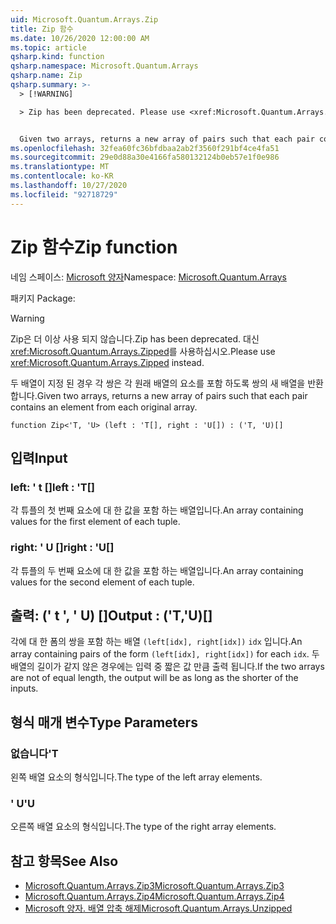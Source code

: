 ```yaml
---
uid: Microsoft.Quantum.Arrays.Zip
title: Zip 함수
ms.date: 10/26/2020 12:00:00 AM
ms.topic: article
qsharp.kind: function
qsharp.namespace: Microsoft.Quantum.Arrays
qsharp.name: Zip
qsharp.summary: >-
  > [!WARNING]

  > Zip has been deprecated. Please use <xref:Microsoft.Quantum.Arrays.Zipped> instead.


  Given two arrays, returns a new array of pairs such that each pair contains an element from each original array.
ms.openlocfilehash: 32fea60fc36bfdbaa2ab2f3560f291bf4ce4fa51
ms.sourcegitcommit: 29e0d88a30e4166fa580132124b0eb57e1f0e986
ms.translationtype: MT
ms.contentlocale: ko-KR
ms.lasthandoff: 10/27/2020
ms.locfileid: "92718729"
---
```

# <a name="zip-function"></a><span data-ttu-id="04d56-102">Zip 함수</span><span class="sxs-lookup"><span data-stu-id="04d56-102">Zip function</span></span>

<span data-ttu-id="04d56-103">네임 스페이스: [Microsoft 양자](xref:Microsoft.Quantum.Arrays)</span><span class="sxs-lookup"><span data-stu-id="04d56-103">Namespace: [Microsoft.Quantum.Arrays](xref:Microsoft.Quantum.Arrays)</span></span>

<span data-ttu-id="04d56-104">패키지 [](https://nuget.org/packages/)</span><span class="sxs-lookup"><span data-stu-id="04d56-104">Package: [](https://nuget.org/packages/)</span></span>


> [!WARNING]
> <span data-ttu-id="04d56-105">Zip은 더 이상 사용 되지 않습니다.</span><span class="sxs-lookup"><span data-stu-id="04d56-105">Zip has been deprecated.</span></span> <span data-ttu-id="04d56-106">대신 <xref:Microsoft.Quantum.Arrays.Zipped>를 사용하십시오.</span><span class="sxs-lookup"><span data-stu-id="04d56-106">Please use <xref:Microsoft.Quantum.Arrays.Zipped> instead.</span></span>

<span data-ttu-id="04d56-107">두 배열이 지정 된 경우 각 쌍은 각 원래 배열의 요소를 포함 하도록 쌍의 새 배열을 반환 합니다.</span><span class="sxs-lookup"><span data-stu-id="04d56-107">Given two arrays, returns a new array of pairs such that each pair contains an element from each original array.</span></span>

```qsharp
function Zip<'T, 'U> (left : 'T[], right : 'U[]) : ('T, 'U)[]
```


## <a name="input"></a><span data-ttu-id="04d56-108">입력</span><span class="sxs-lookup"><span data-stu-id="04d56-108">Input</span></span>

### <a name="left--t"></a><span data-ttu-id="04d56-109">left: ' t []</span><span class="sxs-lookup"><span data-stu-id="04d56-109">left : 'T[]</span></span>

<span data-ttu-id="04d56-110">각 튜플의 첫 번째 요소에 대 한 값을 포함 하는 배열입니다.</span><span class="sxs-lookup"><span data-stu-id="04d56-110">An array containing values for the first element of each tuple.</span></span>


### <a name="right--u"></a><span data-ttu-id="04d56-111">right: ' U []</span><span class="sxs-lookup"><span data-stu-id="04d56-111">right : 'U[]</span></span>

<span data-ttu-id="04d56-112">각 튜플의 두 번째 요소에 대 한 값을 포함 하는 배열입니다.</span><span class="sxs-lookup"><span data-stu-id="04d56-112">An array containing values for the second element of each tuple.</span></span>



## <a name="output--tu"></a><span data-ttu-id="04d56-113">출력: (' t ', ' U) []</span><span class="sxs-lookup"><span data-stu-id="04d56-113">Output : ('T,'U)[]</span></span>

<span data-ttu-id="04d56-114">각에 대 한 폼의 쌍을 포함 하는 배열 `(left[idx], right[idx])` `idx` 입니다.</span><span class="sxs-lookup"><span data-stu-id="04d56-114">An array containing pairs of the form `(left[idx], right[idx])` for each `idx`.</span></span> <span data-ttu-id="04d56-115">두 배열의 길이가 같지 않은 경우에는 입력 중 짧은 값 만큼 출력 됩니다.</span><span class="sxs-lookup"><span data-stu-id="04d56-115">If the two arrays are not of equal length, the output will be as long as the shorter of the inputs.</span></span>

## <a name="type-parameters"></a><span data-ttu-id="04d56-116">형식 매개 변수</span><span class="sxs-lookup"><span data-stu-id="04d56-116">Type Parameters</span></span>

### <a name="t"></a><span data-ttu-id="04d56-117">없습니다</span><span class="sxs-lookup"><span data-stu-id="04d56-117">'T</span></span>

<span data-ttu-id="04d56-118">왼쪽 배열 요소의 형식입니다.</span><span class="sxs-lookup"><span data-stu-id="04d56-118">The type of the left array elements.</span></span>
### <a name="u"></a><span data-ttu-id="04d56-119">' U</span><span class="sxs-lookup"><span data-stu-id="04d56-119">'U</span></span>

<span data-ttu-id="04d56-120">오른쪽 배열 요소의 형식입니다.</span><span class="sxs-lookup"><span data-stu-id="04d56-120">The type of the right array elements.</span></span>

## <a name="see-also"></a><span data-ttu-id="04d56-121">참고 항목</span><span class="sxs-lookup"><span data-stu-id="04d56-121">See Also</span></span>

- [<span data-ttu-id="04d56-122">Microsoft.Quantum.Arrays.Zip3</span><span class="sxs-lookup"><span data-stu-id="04d56-122">Microsoft.Quantum.Arrays.Zip3</span></span>](xref:Microsoft.Quantum.Arrays.Zip3)
- [<span data-ttu-id="04d56-123">Microsoft.Quantum.Arrays.Zip4</span><span class="sxs-lookup"><span data-stu-id="04d56-123">Microsoft.Quantum.Arrays.Zip4</span></span>](xref:Microsoft.Quantum.Arrays.Zip4)
- [<span data-ttu-id="04d56-124">Microsoft 양자. 배열 압축 해제</span><span class="sxs-lookup"><span data-stu-id="04d56-124">Microsoft.Quantum.Arrays.Unzipped</span></span>](xref:Microsoft.Quantum.Arrays.Unzipped)